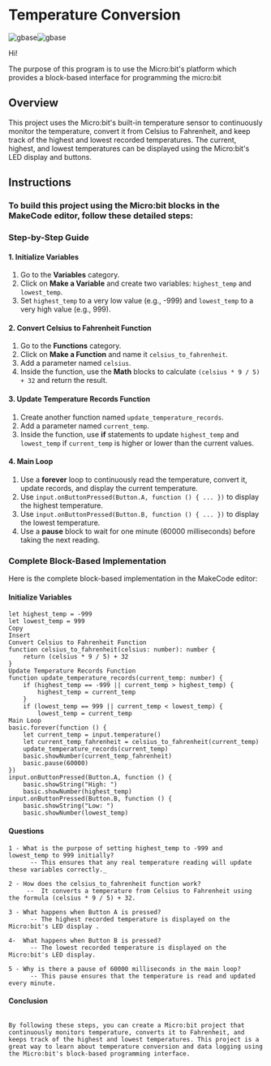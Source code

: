 
# Temperature Conversion
![gbase](https://d20khd7ddkh5ls.cloudfront.net/fandctempconversion.jpg)![gbase](https://projects-static.raspberrypi.org/projects/music-player/89cc4ed5bc97a43116eb06d3d090454b038dac79/en/images/banner.png) 

Hi!

The purpose of this program is to use the Micro:bit's platform which provides a block-based interface for programming the micro:bit
## Overview
This project uses the Micro:bit's built-in temperature sensor to continuously monitor the temperature, convert it from Celsius to Fahrenheit, and keep track of the highest and lowest recorded temperatures. The current, highest, and lowest temperatures can be displayed using the Micro:bit's LED display and buttons.
## Instructions
### To build this project using the Micro:bit blocks in the MakeCode editor, follow these detailed steps:
### Step-by-Step Guide
#### 1. Initialize Variables
1. Go to the **Variables** category.
2. Click on **Make a Variable** and create two variables: `highest_temp` and `lowest_temp`.
3. Set `highest_temp` to a very low value (e.g., -999) and `lowest_temp` to a very high value (e.g., 999).
#### 2. Convert Celsius to Fahrenheit Function
1. Go to the **Functions** category.
2. Click on **Make a Function** and name it `celsius_to_fahrenheit`.
3. Add a parameter named `celsius`.
4. Inside the function, use the **Math** blocks to calculate `(celsius * 9 / 5) + 32` and return the result.
#### 3. Update Temperature Records Function
1. Create another function named `update_temperature_records`.
2. Add a parameter named `current_temp`.
3. Inside the function, use **if** statements to update `highest_temp` and `lowest_temp` if `current_temp` is higher or lower than the current values.
#### 4. Main Loop
1. Use a **forever** loop to continuously read the temperature, convert it, update records, and display the current temperature.
2. Use `input.onButtonPressed(Button.A, function () { ... })` to display the highest temperature.
3. Use `input.onButtonPressed(Button.B, function () { ... })` to display the lowest temperature.
4. Use a **pause** block to wait for one minute (60000 milliseconds) before taking the next reading.
### Complete Block-Based Implementation
Here is the complete block-based implementation in the MakeCode editor:
#### Initialize Variables
```blocks
let highest_temp = -999
let lowest_temp = 999
Copy
Insert
Convert Celsius to Fahrenheit Function
function celsius_to_fahrenheit(celsius: number): number {
    return (celsius * 9 / 5) + 32
}
Update Temperature Records Function
function update_temperature_records(current_temp: number) {
    if (highest_temp == -999 || current_temp > highest_temp) {
        highest_temp = current_temp
    }
    if (lowest_temp == 999 || current_temp < lowest_temp) {
        lowest_temp = current_temp
Main Loop
basic.forever(function () {
    let current_temp = input.temperature()
    let current_temp_fahrenheit = celsius_to_fahrenheit(current_temp)
    update_temperature_records(current_temp)
    basic.showNumber(current_temp_fahrenheit)
    basic.pause(60000)
})
input.onButtonPressed(Button.A, function () {
    basic.showString("High: ")
    basic.showNumber(highest_temp)
input.onButtonPressed(Button.B, function () {
    basic.showString("Low: ")
    basic.showNumber(lowest_temp)
```
#### Questions
```
1 - What is the purpose of setting highest_temp to -999 and lowest_temp to 999 initially?
      -- This ensures that any real temperature reading will update these variables correctly._
 
2 - How does the celsius_to_fahrenheit function work?
     --  It converts a temperature from Celsius to Fahrenheit using the formula (celsius * 9 / 5) + 32.

3 - What happens when Button A is pressed?
      -- The highest recorded temperature is displayed on the Micro:bit's LED display .

4-  What happens when Button B is pressed?
      -- The lowest recorded temperature is displayed on the Micro:bit's LED display.

5 - Why is there a pause of 60000 milliseconds in the main loop?
      -- This pause ensures that the temperature is read and updated every minute.
```

 #### Conclusion
```

By following these steps, you can create a Micro:bit project that continuously monitors temperature, converts it to Fahrenheit, and keeps track of the highest and lowest temperatures. This project is a great way to learn about temperature conversion and data logging using the Micro:bit's block-based programming interface.
